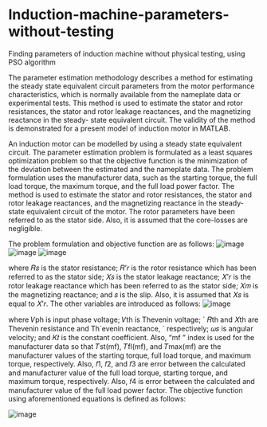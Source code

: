 # Induction-machine-parameters-without-testing
Finding parameters of induction machine without physical testing, using PSO algorithm

The parameter estimation methodology describes a method for estimating the steady state equivalent circuit parameters from the motor performance characteristics, which is normally available from the nameplate data or experimental tests. This method is used to estimate the stator and rotor resistances, the stator and rotor leakage reactances, and the magnetizing reactance in the steady- state equivalent circuit. The validity of the method is demonstrated for a present model of induction motor in MATLAB.

An induction motor can be modelled by using a steady state equivalent circuit. The parameter estimation problem is formulated as a least squares optimization problem so that the objective function is the minimization of the deviation between the estimated and the nameplate data.
The problem formulation uses the manufacturer data, such as the starting torque, the full load torque, the maximum torque, and the full load power factor. The method is used to estimate the stator and rotor resistances, the stator and rotor leakage reactances, and the magnetizing reactance in the steady-state equivalent circuit of the motor. The rotor parameters have been referred to as the stator side. Also, it is assumed that the core-losses are negligible.
 
The problem formulation and objective function are as follows:
![image](https://user-images.githubusercontent.com/63334774/131484741-f2109b88-a4b0-44e4-9093-533fa545e8d6.png)
![image](https://user-images.githubusercontent.com/63334774/131484772-fee8b2c2-3027-4be7-a861-f345a4baf9ba.png)
![image](https://user-images.githubusercontent.com/63334774/131484809-3aaf0594-5723-4f74-a847-789bb74926e0.png)

where 𝑅𝑠 is the stator resistance; 𝑅’𝑟 is the rotor resistance which has been referred to as the stator side; 𝑋𝑠 is the stator leakage reactance; 𝑋’𝑟 is the rotor leakage reactance which has been referred to as the stator side; 𝑋𝑚 is the magnetizing reactance; and 𝑠 is the slip. Also, it is assumed that 𝑋𝑠 is equal to 𝑋’𝑟. The other variables are introduced as follows:
![image](https://user-images.githubusercontent.com/63334774/131484860-800d08c4-2433-4302-9bf3-59a66e8d1d70.png)

where 𝑉ph is input phase voltage; 𝑉th is Thevenin voltage; ´ 𝑅th and 𝑋th are Thevenin resistance and Th´evenin reactance, ´ respectively; 𝜔𝑠 is angular velocity; and 𝐾𝑡 is the constant coefficient. Also, “mf ” index is used for the manufacturer data so that 𝑇st(mf), 𝑇fl(mf), and 𝑇max(mf) are the manufacturer values of the starting torque, full load torque, and maximum torque, respectively. Also, 𝑓1, 𝑓2, and 𝑓3 are error between the calculated and manufacturer value of the full load torque, starting torque, and maximum torque, respectively. Also, 𝑓4 is error between the calculated and manufacturer value of the full load power factor.
The objective function using aforementioned equations is defined as follows:
 
![image](https://user-images.githubusercontent.com/63334774/131484906-68f92295-fc0c-4ff1-b466-a912630e8583.png)

